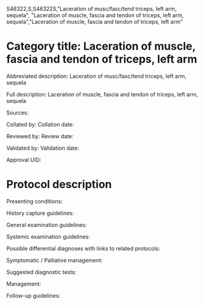 S46322,S,S46322S,"Laceration of musc/fasc/tend triceps, left arm, sequela", "Laceration of muscle, fascia and tendon of triceps, left arm, sequela","Laceration of muscle, fascia and tendon of triceps, left arm"
# Category title: Laceration of muscle, fascia and tendon of triceps, left arm

Abbreviated description: Laceration of musc/fasc/tend triceps, left arm, sequela

Full description: Laceration of muscle, fascia and tendon of triceps, left arm, sequela

Sources:

Collated by:
Collation date:

Reviewed by:
Review date:

Validated by:
Validation date:

Approval UID:

# Protocol description

Presenting conditions:

History capture guidelines:

General examination guidelines:

Systemic examination guidelines:

Possible differential diagnoses with links to related protocols:

Symptomatic / Palliative management:

Suggested diagnostic tests:

Management:

Follow-up guidelines:
